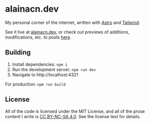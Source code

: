 # alainacn.dev

My personal corner of the internet, written with [Astro](https://astro.build) and [Tailwind](https://tailwindcss.com).

See it live at [alainacn.dev](https://alainacn.dev), or check out previews of additions, modifications, etc. to posts [here](https://drafts.alainacn.dev).

## Building

1. Install dependencies: `npm i`
2. Run the development server: `npm run dev`
3. Navigate to http://localhost:4321

For production: `npm run build`

## License

All of the code is licensed under the MIT License, and all of the prose content I write is [CC BY-NC-SA 4.0](https://creativecommons.org/licenses/by-nc-sa/4.0/). See the license text for details.
